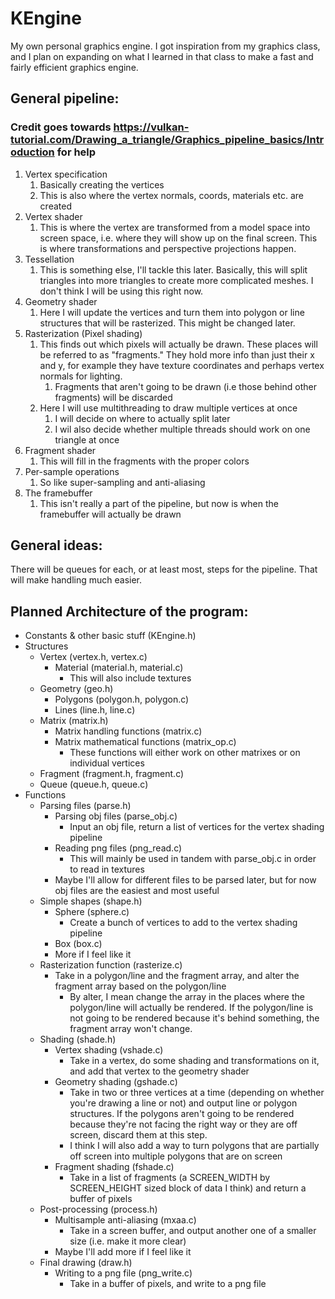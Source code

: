# KEngine
My own personal graphics engine. I got inspiration from my graphics class, and I plan on expanding on what I learned in that class to make a fast and fairly efficient graphics engine.

## General pipeline: 
### Credit goes towards https://vulkan-tutorial.com/Drawing_a_triangle/Graphics_pipeline_basics/Introduction for help

1. Vertex specification
	1. Basically creating the vertices
	2. This is also where the vertex normals, coords, materials etc. are created
2. Vertex shader
	1. This is where the vertex are transformed from a model space into screen space, i.e. where they will show up on the final screen. This is where transformations and perspective projections happen.
3. Tessellation
	1. This is something else, I'll tackle this later. Basically, this will split triangles into more triangles to create more complicated meshes. I don't think I will be using this right now.
4. Geometry shader
	1. Here I will update the vertices and turn them into polygon or line structures that will be rasterized. This might be changed later.
7. Rasterization (Pixel shading)
	1. This finds out which pixels will actually be drawn. These places will be referred to as "fragments." They hold more info than just their x and y, for example they have texture coordinates and perhaps vertex normals for lighting.
		1. Fragments that aren't going to be drawn (i.e those behind other fragments) will be discarded
	2. Here I will use multithreading to draw multiple vertices at once
		1. I will decide on where to actually split later
		2. I wil also decide whether multiple threads should work on one triangle at once
8. Fragment shader
	1. This will fill in the fragments with the proper colors
9. Per-sample operations
	1. So like super-sampling and anti-aliasing
10. The framebuffer
	1. This isn't really a part of the pipeline, but now is when the framebuffer will actually be drawn

## General ideas:

There will be queues for each, or at least most, steps for the pipeline. That will make handling much easier.

## Planned Architecture of the program:

- Constants & other basic stuff (KEngine.h)
- Structures
	- Vertex (vertex.h, vertex.c)
		- Material (material.h, material.c)
			- This will also include textures
	- Geometry (geo.h)
		- Polygons (polygon.h, polygon.c)
		- Lines (line.h, line.c)
	- Matrix (matrix.h)
		- Matrix handling functions (matrix.c)
		- Matrix mathematical functions (matrix_op.c)
			- These functions will either work on other matrixes or on individual vertices
	- Fragment (fragment.h, fragment.c)
	- Queue (queue.h, queue.c)
- Functions
	- Parsing files (parse.h)
		- Parsing obj files (parse_obj.c)
			- Input an obj file, return a list of vertices for the vertex shading pipeline
		- Reading png files (png_read.c)
			- This will mainly be used in tandem with parse_obj.c in order to read in textures
		- Maybe I'll allow for different files to be parsed later, but for now obj files are the easiest and most useful
	- Simple shapes (shape.h)
		- Sphere (sphere.c)
			- Create a bunch of vertices to add to the vertex shading pipeline
		- Box (box.c)
		- More if I feel like it
	- Rasterization function (rasterize.c)
		- Take in a polygon/line and the fragment array, and alter the fragment array based on the polygon/line
			- By alter, I mean change the array in the places where the polygon/line will actually be rendered. If the polygon/line is not going to be rendered because it's behind something, the fragment array won't change.
	- Shading (shade.h)
		- Vertex shading (vshade.c)
			- Take in a vertex, do some shading and transformations on it, and add that vertex to the geometry shader
		- Geometry shading (gshade.c)
			- Take in two or three vertices at a time (depending on whether you're drawing a line or not) and output line or polygon structures. If the polygons aren't going to be rendered because they're not facing the right way or they are off screen, discard them at this step.
			- I think I will also add a way to turn polygons that are partially off screen into multiple polygons that are on screen
		- Fragment shading (fshade.c)
			- Take in a list of fragments (a SCREEN_WIDTH by SCREEN_HEIGHT sized block of data I think) and return a buffer of pixels
	- Post-processing (process.h)
		- Multisample anti-aliasing (mxaa.c)
			- Take in a screen buffer, and output another one of a smaller size (i.e. make it more clear)
		- Maybe I'll add more if I feel like it
	- Final drawing (draw.h)
		- Writing to a png file (png_write.c)
			- Take in a buffer of pixels, and write to a png file